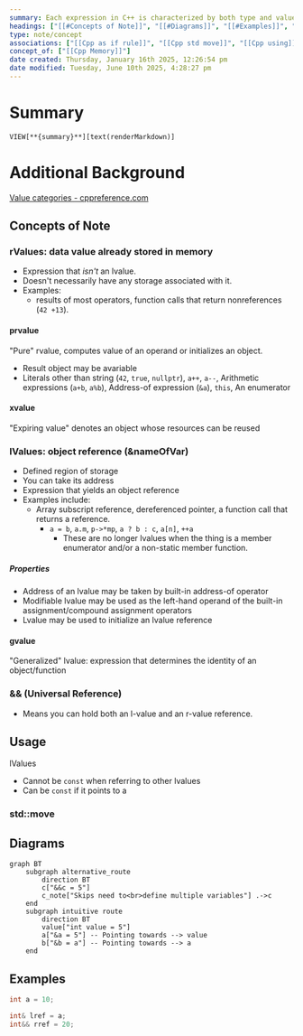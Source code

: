 ```yaml
---
summary: Each expression in C++ is characterized by both type and value category. There are three primary value categories, prvalue, xvalue, and lvalue
headings: ["[[#Concepts of Note]]", "[[#Diagrams]]", "[[#Examples]]", "[[#Usage]]"]
type: note/concept
associations: ["[[Cpp as if rule]]", "[[Cpp std move]]", "[[Cpp using]]"]
concept_of: ["[[Cpp Memory]]"]
date created: Thursday, January 16th 2025, 12:26:54 pm
date modified: Tuesday, June 10th 2025, 4:28:27 pm
---
```

# Summary
`VIEW[**{summary}**][text(renderMarkdown)]`

# Additional Background
[Value categories - cppreference.com](https://en.cppreference.com/w/cpp/language/value_category.html)

## Concepts of Note

### rValues: data value already stored in memory
- Expression that *isn't* an lvalue. 
- Doesn't necessarily have any storage associated with it.
- Examples:
	- results of most operators, function calls that return nonreferences (`42 +13`). 

#### prvalue
"Pure" rvalue, computes value of an operand or initializes an object.
 - Result object may be avariable
 - Literals other than string (`42`, `true`, `nullptr`), `a++`, `a--`, Arithmetic expressions (`a+b`, `a%b`), Address-of expression (`&a`), `this`, An enumerator 

#### xvalue
"Expiring value" denotes an object whose resources can be reused

### lValues: object reference (&nameOfVar)
- Defined region of storage
- You can take its address
- Expression that yields an object reference 
- Examples include: 
	- Array subscript reference, dereferenced pointer, a function call that returns a reference.
		- `a = b`, `a.m`, `p->*mp`, `a ? b : c`, `a[n]`, `++a`
			- These are no longer lvalues when the thing is a member enumerator and/or a non-static member function.

##### Properties
- Address of an lvalue may be taken by built-in address-of operator
- Modifiable lvalue may be used as the left-hand operand of the built-in assignment/compound assignment operators
- Lvalue may be used to initialize an lvalue reference

#### gvalue
"Generalized" lvalue: expression that determines the identity of an object/function

### && (Universal Reference)
- Means you can hold both an l-value and an r-value reference.

## Usage
lValues
- Cannot be `const` when referring to other lvalues
- Can be `const` if it points to a 

### std::move
## Diagrams
```mermaid
graph BT
	subgraph alternative_route
		direction BT
		c["&&c = 5"]
		c_note["Skips need to<br>define multiple variables"] .->c
	end
	subgraph intuitive route
		direction BT
		value["int value = 5"]
		a["&a = 5"] -- Pointing towards --> value
		b["&b = a"] -- Pointing towards --> a
	end
```

## Examples

```cpp
int a = 10;

int& lref = a;
int&& rref = 20;
```